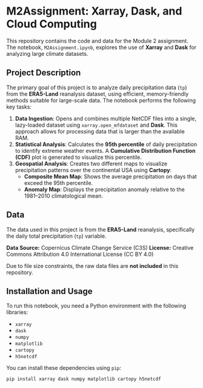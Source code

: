 # M2Assignment: Xarray, Dask, and Cloud Computing

This repository contains the code and data for the Module 2 assignment. The notebook, `M2Assignment.ipynb`, explores the use of **Xarray** and **Dask** for analyzing large climate datasets.

## Project Description

The primary goal of this project is to analyze daily precipitation data (`tp`) from the **ERA5-Land** reanalysis dataset, using efficient, memory-friendly methods suitable for large-scale data. The notebook performs the following key tasks:

1.  **Data Ingestion**: Opens and combines multiple NetCDF files into a single, lazy-loaded dataset using `xarray.open_mfdataset` and **Dask**. This approach allows for processing data that is larger than the available RAM.
2.  **Statistical Analysis**: Calculates the **95th percentile** of daily precipitation to identify extreme weather events. A **Cumulative Distribution Function (CDF)** plot is generated to visualize this percentile.
3.  **Geospatial Analysis**: Creates two different maps to visualize precipitation patterns over the continental USA using **Cartopy**:
    * **Composite Mean Map**: Shows the average precipitation on days that exceed the 95th percentile.
    * **Anomaly Map**: Displays the precipitation anomaly relative to the 1981–2010 climatological mean.

## Data

The data used in this project is from the **ERA5-Land** reanalysis, specifically the daily total precipitation (`tp`) variable.

**Data Source:** Copernicus Climate Change Service (C3S)
**License:** Creative Commons Attribution 4.0 International License (CC BY 4.0)

Due to file size constraints, the raw data files are **not included** in this repository.

## Installation and Usage

To run this notebook, you need a Python environment with the following libraries:

* `xarray`
* `dask`
* `numpy`
* `matplotlib`
* `cartopy`
* `h5netcdf`

You can install these dependencies using `pip`:

```bash
pip install xarray dask numpy matplotlib cartopy h5netcdf